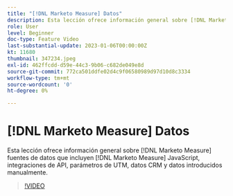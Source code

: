 ```yaml
---
title: "[!DNL Marketo Measure] Datos"
description: Esta lección ofrece información general sobre [!DNL Marketo Measure] fuentes de datos que incluyen [!DNL Marketo Measure] JavaScript, integraciones de API, parámetros de UTM, datos CRM y datos introducidos manualmente.
role: User
level: Beginner
doc-type: Feature Video
last-substantial-update: 2023-01-06T00:00:00Z
kt: 11680
thumbnail: 347234.jpeg
exl-id: 462ffcdd-d59e-44c3-9b06-c682de049e8d
source-git-commit: 772ca501ddfe02d4c9f06580989d97d10d8c3334
workflow-type: tm+mt
source-wordcount: '0'
ht-degree: 0%

---
```


# [!DNL Marketo Measure] Datos

Esta lección ofrece información general sobre [!DNL Marketo Measure] fuentes de datos que incluyen [!DNL Marketo Measure] JavaScript, integraciones de API, parámetros de UTM, datos CRM y datos introducidos manualmente.

>[!VIDEO](https://video.tv.adobe.com/v/347234/?quality=12&learn=on)
